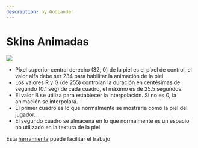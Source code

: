 ```yaml
---
description: by GodLander
---
```


# Skins Animadas

![](<../../../.gitbook/assets/image (3) (1) (1).png>)

- Píxel superior central derecho (32, 0) de la piel es el píxel de control, el valor alfa debe ser 234 para habilitar la animación de la piel.
- Los valores R y G (de 255) controlan la duración en centésimas de segundo (0.1 seg) de cada cuadro, el máximo es de 25.5 segundos.
- El valor B se utiliza para establecer la interpolación. Si no es 0, la animación se interpolará.
- El primer cuadro es lo que normalmente se mostraría como la piel del jugador.
- El segundo cuadro se almacena en lo que normalmente es un espacio no utilizado en la textura de la piel.

Esta [herramienta](https://jsfiddle.net/Godlander/5sen7Lw1/137/) puede facilitar el trabajo
